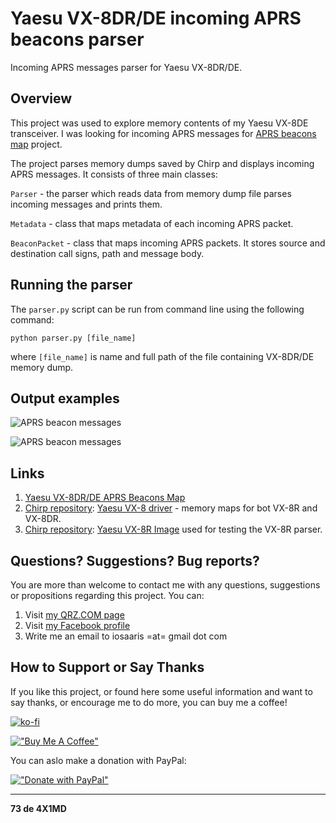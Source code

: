 # Yaesu VX-8DR/DE incoming APRS beacons parser

Incoming APRS messages parser for Yaesu VX-8DR/DE.

## Overview

This project was used to explore memory contents of my Yaesu VX-8DE transceiver. I was looking for incoming APRS messages for [APRS beacons map](https://github.com/4x1md/yaesu_aprs_maps) project.

The project parses memory dumps saved by Chirp and displays incoming APRS messages. It consists of three main classes:

```Parser``` - the parser which reads data from memory dump file parses incoming messages and prints them.

```Metadata``` - class that maps metadata of each incoming APRS packet.

```BeaconPacket``` - class that maps incoming APRS packets. It stores source and destination call signs, path and message body.

## Running the parser

The ```parser.py``` script can be run from command line using the following command:

```python parser.py [file_name]```

where ```[file_name]``` is name and full path of the file containing VX-8DR/DE memory dump.

## Output examples

![APRS beacon messages](https://raw.githubusercontent.com/4x1md/vx8_aprs_parser/master/images/output_1.png)

![APRS beacon messages](https://raw.githubusercontent.com/4x1md/vx8_aprs_parser/master/images/output_1.png)

## Links
1. [Yaesu VX-8DR/DE APRS Beacons Map](https://4x1md.github.io/yaesu_aprs_maps/)
2. [Chirp repository](https://github.com/tylert/chirp.hg): [Yaesu VX-8 driver](https://github.com/tylert/chirp.hg/blob/master/chirp/drivers/vx8.py) - memory maps for bot VX-8R and VX-8DR.
3. [Chirp repository](https://github.com/tylert/chirp.hg): [Yaesu VX-8R Image](https://github.com/tylert/chirp.hg/blob/master/tests/images/Yaesu_VX-8_R.img) used for testing the VX-8R parser.

## Questions? Suggestions? Bug reports?

You are more than welcome to contact me with any questions, suggestions or propositions regarding this project. You can:

1. Visit [my QRZ.COM page](https://www.qrz.com/db/4X1MD)
2. Visit [my Facebook profile](https://www.facebook.com/Dima.Meln)
3. Write me an email to iosaaris =at= gmail dot com

## How to Support or Say Thanks

If you like this project, or found here some useful information and want to say thanks, or encourage me to do more, you can buy me a coffee!

[![ko-fi](https://ko-fi.com/img/githubbutton_sm.svg)](https://ko-fi.com/Q5Q4ITR7J)

[!["Buy Me A Coffee"](https://www.buymeacoffee.com/assets/img/custom_images/orange_img.png)](https://www.buymeacoffee.com/4x1md)

You can aslo make a donation with PayPal:

[!["Donate with PayPal"](https://www.paypalobjects.com/en_US/i/btn/btn_donateCC_LG.gif)](https://www.paypal.com/donate/?hosted_button_id=NZZWZFH5ZBCCU)

---

**73 de 4X1MD**
